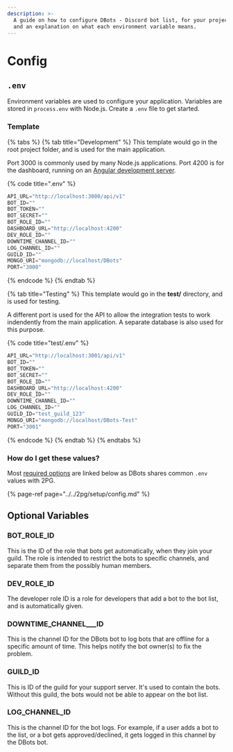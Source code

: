 ```yaml
---
description: >-
  A guide on how to configure DBots - Discord bot list, for your projects needs,
  and an explanation on what each environment variable means.
---
```


# Config

## `.env`

Environment variables are used to configure your application. Variables are stored in `process.env` with Node.js. Create a `.env` file to get started.

### Template

{% tabs %}
{% tab title="Development" %}
This template would go in the root project folder, and is used for the main application.

Port 3000 is commonly used by many Node.js applications. Port 4200 is for the dashboard, running on an [Angular development server](./#website-setup).

{% code title=".env" %}
```javascript
API_URL="http://localhost:3000/api/v1"
BOT_ID=""
BOT_TOKEN=""
BOT_SECRET=""
BOT_ROLE_ID=""
DASHBOARD_URL="http://localhost:4200"
DEV_ROLE_ID=""
DOWNTIME_CHANNEL_ID=""
LOG_CHANNEL_ID=""
GUILD_ID=""
MONGO_URI="mongodb://localhost/DBots"
PORT="3000"
```
{% endcode %}
{% endtab %}

{% tab title="Testing" %}
This template would go in the **test/** directory, and is used for testing.

A different port is used for the API to allow the integration tests to work indendently from the main application. A separate database is also used for this purpose.

{% code title="test/.env" %}
```javascript
API_URL="http://localhost:3001/api/v1"
BOT_ID=""
BOT_TOKEN=""
BOT_SECRET=""
BOT_ROLE_ID=""
DASHBOARD_URL="http://localhost:4200"
DEV_ROLE_ID=""
DOWNTIME_CHANNEL_ID=""
LOG_CHANNEL_ID=""
GUILD_ID="test_guild_123"
MONGO_URI="mongodb://localhost/DBots-Test"
PORT="3001"
```
{% endcode %}
{% endtab %}
{% endtabs %}

### How do I get these values?

Most [required options](../../2pg/setup/config.md#required-variables) are linked below as DBots shares common `.env` values with 2PG.

{% page-ref page="../../2pg/setup/config.md" %}

## Optional Variables

### BOT\_ROLE\_ID

This is the ID of the role that bots get automatically, when they join your guild. The role is intended to restrict the bots to specific channels, and separate them from the possibly human members.

### DEV\_ROLE\_ID

The developer role ID is a role for developers that add a bot to the bot list, and is automatically given.

### DOWNTIME\_CHANNEL\_\_\_ID

This is the channel ID for the DBots bot to log bots that are offline for a specific amount of time. This helps notify the bot owner\(s\) to fix the problem.

### GUILD\_ID

This is ID of the guild for your support server. It's used to contain the bots. Without this guild, the bots would not be able to appear on the bot list.

### LOG\_CHANNEL\_ID

This is the channel ID for the bot logs. For example, if a user adds a bot to the list, or a bot gets approved/declined, it gets logged in this channel by the DBots bot.

